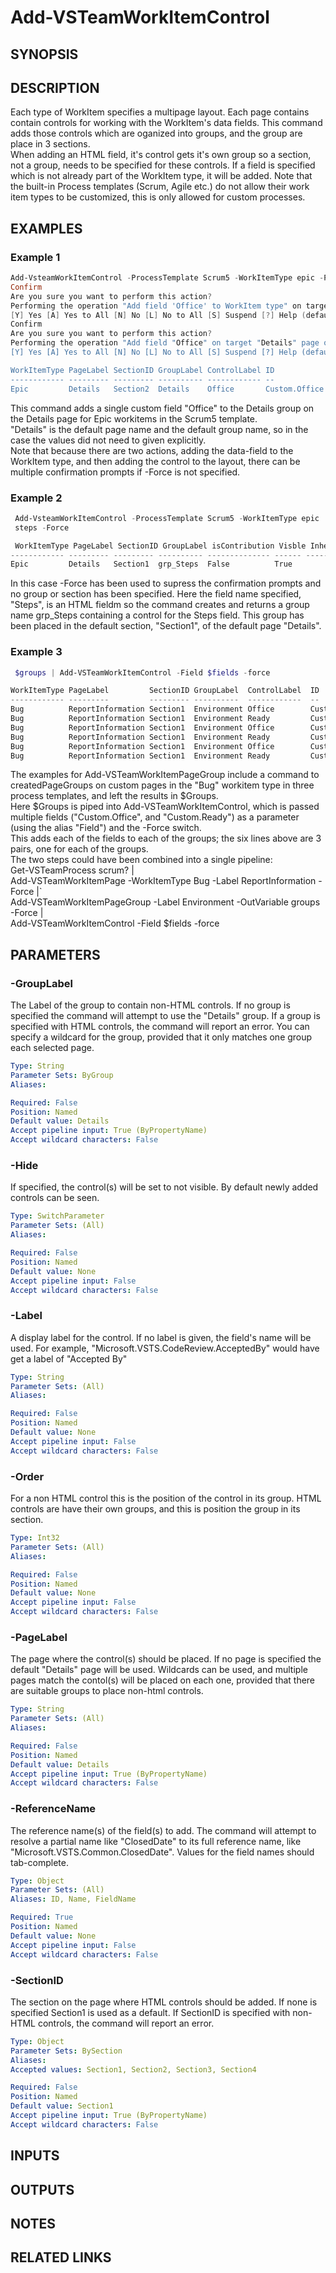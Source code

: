 <!-- #include "./common/header.md" -->

# Add-VSTeamWorkItemControl

## SYNOPSIS
<!-- #include "./synopsis/Add-VSTeamWorkItemControl.md" -->


## DESCRIPTION
Each type of WorkItem specifies a multipage layout. Each page contains contain controls for working with the WorkItem's data fields. This command adds those controls which are oganized into groups, and the group are place in 3 sections.   
When adding an HTML field, it's control gets it's own group so a section, not a group, needs to be specified for these controls. 
If a field is specified which is not already part of the WorkItem type, it will be added. 
Note that the built-in Process templates (Scrum, Agile etc.) do not allow their work item types to be customized, this is only allowed for custom processes. 

## EXAMPLES

### Example 1
```powershell
Add-VsteamWorkItemControl -ProcessTemplate Scrum5 -WorkItemType epic -Page Details  -ReferenceName Custom.Office -GroupLabel Details -order 0
Confirm
Are you sure you want to perform this action?
Performing the operation "Add field 'Office' to WorkItem type" on target "Epic".
[Y] Yes [A] Yes to All [N] No [L] No to All [S] Suspend [?] Help (default is "Yes"): 
Confirm
Are you sure you want to perform this action?
Performing the operation "Add field "Office" on target "Details" page of workitem "Epic".
[Y] Yes [A] Yes to All [N] No [L] No to All [S] Suspend [?] Help (default is "Yes"): y

WorkItemType PageLabel SectionID GroupLabel ControlLabel ID            ControlType   isContribution Visble 
------------ --------- --------- ---------- ------------ --            -----------   -------------- ------ 
Epic         Details   Section2  Details    Office       Custom.Office FieldControl   False          True
```

This command adds a single custom field "Office" to the Details group on the Details page for Epic workitems in the Scrum5 template.    
"Details" is the default page name and the default group name, so in the case the values did not need to given explicitly.  
Note that because there are two actions, adding the data-field to the WorkItem type, and then adding the control to the layout, there can be multiple confirmation prompts if -Force is not specified. 

### Example 2
```powershell
 Add-VsteamWorkItemControl -ProcessTemplate Scrum5 -WorkItemType epic  -ReferenceName 
 steps -Force

 WorkItemType PageLabel SectionID GroupLabel isContribution Visble Inherited Controls
------------ --------- --------- ---------- -------------- ------ --------- --------
Epic         Details   Section1  grp_Steps  False          True             Steps

```

In this case -Force has been used to supress the confirmation prompts and no group or section has been specified. Here the field name specified, "Steps", is an HTML fieldm so the command creates and returns a group name grp_Steps containing a control for the Steps field. This group has been placed in the default section, "Section1", of the default page "Details". 

### Example 3
```powershell
 $groups | Add-VSTeamWorkItemControl -Field $fields -force

WorkItemType PageLabel         SectionID GroupLabel  ControlLabel  ID              ControlType   Visble
------------ ---------         --------- ----------  ------------  --              -----------   ------
Bug          ReportInformation Section1  Environment Office        Custom.Office   FieldControl  True   
Bug          ReportInformation Section1  Environment Ready         Custom.Ready    FieldControl  True   
Bug          ReportInformation Section1  Environment Office        Custom.Office   FieldControl  True   
Bug          ReportInformation Section1  Environment Ready         Custom.Ready    FieldControl  True   
Bug          ReportInformation Section1  Environment Office        Custom.Office   FieldControl  True   
Bug          ReportInformation Section1  Environment Ready         Custom.Ready    FieldControl  True   
```

The examples for Add-VSTeamWorkItemPageGroup include a command to createdPageGroups on custom pages in the "Bug" workitem type in three process templates, and left the results in $Groups.     
Here $Groups is piped into Add-VSTeamWorkItemControl, which is passed multiple fields ("Custom.Office", and "Custom.Ready") as a parameter (using the alias "Field") and the -Force switch.    
This adds each of the fields to each of the groups; the six lines above are 3 pairs, one for each of the groups.  
The two steps could have been combined into a single pipeline:     
Get-VSTeamProcess scrum? |     
Add-VSTeamWorkItemPage -WorkItemType Bug -Label ReportInformation -Force |`     
Add-VSTeamWorkItemPageGroup -Label Environment -OutVariable groups -Force |     
Add-VSTeamWorkItemControl -Field $fields -force

## PARAMETERS

<!-- #include "./params/forcegroup.md" -->

### -GroupLabel
The Label of the group to contain non-HTML controls. If no group is specified the command will attempt to use the "Details" group. If a group is specified with HTML controls, the command will report an error. You can specify a wildcard for the group, provided that it only matches one group each selected page. 

```yaml
Type: String
Parameter Sets: ByGroup
Aliases:

Required: False
Position: Named
Default value: Details
Accept pipeline input: True (ByPropertyName)
Accept wildcard characters: False
```

### -Hide
If specified, the control(s) will be set to not visible. By default newly added controls can be seen. 

```yaml
Type: SwitchParameter
Parameter Sets: (All)
Aliases:

Required: False
Position: Named
Default value: None
Accept pipeline input: False
Accept wildcard characters: False
```

### -Label
A display label for the control. If no label is given, the field's name will be used. For example, "Microsoft.VSTS.CodeReview.AcceptedBy" would have get a label of "Accepted By" 

```yaml
Type: String
Parameter Sets: (All)
Aliases:

Required: False
Position: Named
Default value: None
Accept pipeline input: False
Accept wildcard characters: False
```

### -Order
For a non HTML control this is the position of the control in its group. HTML controls are have their own groups, and this is position the group in its section. 

```yaml
Type: Int32
Parameter Sets: (All)
Aliases:

Required: False
Position: Named
Default value: None
Accept pipeline input: False
Accept wildcard characters: False
```

### -PageLabel
The page where the control(s) should be placed. If no page is specified the default "Details" page will be used. Wildcards can be used, and multiple pages match the contol(s) will be placed on each one, provided that there are suitable groups to place non-html controls.

```yaml
Type: String
Parameter Sets: (All)
Aliases:

Required: False
Position: Named
Default value: Details
Accept pipeline input: True (ByPropertyName)
Accept wildcard characters: False
```

<!-- #include "./params/processTemplate.md" -->

### -ReferenceName
The reference name(s) of the field(s) to add. The command will attempt to resolve a partial name like "ClosedDate" to its full reference name, like "Microsoft.VSTS.Common.ClosedDate". Values for the field names should tab-complete.

```yaml
Type: Object
Parameter Sets: (All)
Aliases: ID, Name, FieldName

Required: True
Position: Named
Default value: None
Accept pipeline input: False
Accept wildcard characters: False
```

### -SectionID
The section on the page where HTML controls should be added. If none is specified Section1 is used as a default. If SectionID is specified with non-HTML controls, the command will report an error. 

```yaml
Type: Object
Parameter Sets: BySection
Aliases:
Accepted values: Section1, Section2, Section3, Section4

Required: False
Position: Named
Default value: Section1
Accept pipeline input: True (ByPropertyName)
Accept wildcard characters: False
```

<!-- #include "./params/workItemType.md" -->

## INPUTS

## OUTPUTS

## NOTES

## RELATED LINKS

